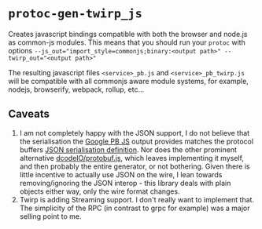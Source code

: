 # `protoc-gen-twirp_js`

Creates javascript bindings compatible with both the browser and node.js as
common-js modules. This means that you should run your `protoc` with options
`--js_out="import_style=commonjs;binary:<output path>" --twirp_out="<output path>"`

The resulting javascript files `<service>_pb.js` and `<service>_pb_twirp.js` will
be compatible with all commonjs aware module systems, for example, nodejs, browserify,
webpack, rollup, etc...

## Caveats

1. I am not completely happy with the JSON support, I do not believe that the serialisation
   the [Google PB JS](https://github.com/google/protobuf/tree/master/js) output provides 
   matches the protocol buffers [JSON serialisation definition](https://developers.google.com/protocol-buffers/docs/proto3#json). 
   Nor does the other prominent alternative [dcodeIO/protobuf.js](https://github.com/dcodeIO/protobuf.js),
   which leaves implementing it myself, and then probably the entire generator, or not bothering. Given there
   is little incentive to actually use JSON on the wire, I lean towards removing/ignoring the JSON interop - this library deals
   with plain objects either way, only the wire format changes.
2. Twirp is adding Streaming support. I don't really want to implement that. The simplicity 
   of the RPC (in contrast to grpc for example) was a major selling point to me.
